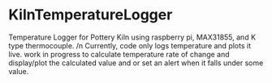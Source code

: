 # KilnTemperatureLogger
Temperature Logger for Pottery Kiln using raspberry pi, MAX31855, and K type thermocouple.  /n
Currently, code only logs temperature and plots it live.
work in progress to calculate temperature rate of change and display/plot the calculated value and or set an alert when it falls under some value. 
